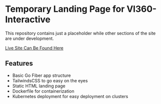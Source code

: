 # Temporary Landing Page for Vl360-Interactive

This repository contains just a placeholder while other sections of the site are under development. 

[Live Site Can Be Found Here](https://www.vl360-interactive.com/)

## Features
- Basic Go Fiber app structure
- TailwindsCSS to go easy on the eyes
- Static HTML landing page 
- Dockerfile for containerization
- Kubernetes deployment for easy deployment on clusters
